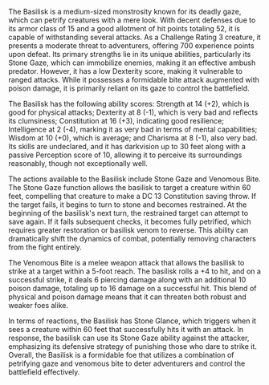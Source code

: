 The Basilisk is a medium-sized monstrosity known for its deadly gaze, which can petrify creatures with a mere look. With decent defenses due to its armor class of 15 and a good allotment of hit points totaling 52, it is capable of withstanding several attacks. As a Challenge Rating 3 creature, it presents a moderate threat to adventurers, offering 700 experience points upon defeat. Its primary strengths lie in its unique abilities, particularly its Stone Gaze, which can immobilize enemies, making it an effective ambush predator. However, it has a low Dexterity score, making it vulnerable to ranged attacks. While it possesses a formidable bite attack augmented with poison damage, it is primarily reliant on its gaze to control the battlefield.

The Basilisk has the following ability scores: Strength at 14 (+2), which is good for physical attacks; Dexterity at 8 (-1), which is very bad and reflects its clumsiness; Constitution at 16 (+3), indicating good resilience; Intelligence at 2 (-4), marking it as very bad in terms of mental capabilities; Wisdom at 10 (+0), which is average; and Charisma at 8 (-1), also very bad. Its skills are undeclared, and it has darkvision up to 30 feet along with a passive Perception score of 10, allowing it to perceive its surroundings reasonably, though not exceptionally well.

The actions available to the Basilisk include Stone Gaze and Venomous Bite. The Stone Gaze function allows the basilisk to target a creature within 60 feet, compelling that creature to make a DC 13 Constitution saving throw. If the target fails, it begins to turn to stone and becomes restrained. At the beginning of the basilisk's next turn, the restrained target can attempt to save again. If it fails subsequent checks, it becomes fully petrified, which requires greater restoration or basilisk venom to reverse. This ability can dramatically shift the dynamics of combat, potentially removing characters from the fight entirely.

The Venomous Bite is a melee weapon attack that allows the basilisk to strike at a target within a 5-foot reach. The basilisk rolls a +4 to hit, and on a successful strike, it deals 6 piercing damage along with an additional 10 poison damage, totaling up to 16 damage on a successful hit. This blend of physical and poison damage means that it can threaten both robust and weaker foes alike.

In terms of reactions, the Basilisk has Stone Glance, which triggers when it sees a creature within 60 feet that successfully hits it with an attack. In response, the basilisk can use its Stone Gaze ability against the attacker, emphasizing its defensive strategy of punishing those who dare to strike it. Overall, the Basilisk is a formidable foe that utilizes a combination of petrifying gaze and venomous bite to deter adventurers and control the battlefield effectively.